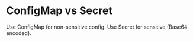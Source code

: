 # ConfigMap vs Secret

Use ConfigMap for non-sensitive config. Use Secret for sensitive (Base64 encoded).